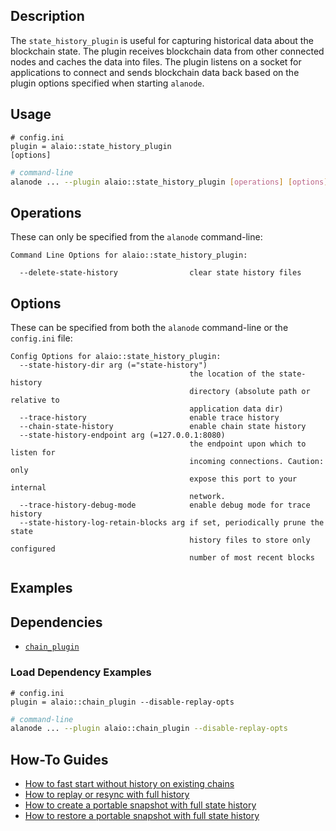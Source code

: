 ## Description

The `state_history_plugin` is useful for capturing historical data about the blockchain state. The plugin receives blockchain data from other connected nodes and caches the data into files. The plugin listens on a socket for applications to connect and sends blockchain data back based on the plugin options specified when starting `alanode`.

## Usage

```console
# config.ini
plugin = alaio::state_history_plugin
[options]
```

```sh
# command-line
alanode ... --plugin alaio::state_history_plugin [operations] [options]
```

## Operations

These can only be specified from the `alanode` command-line:

```console
Command Line Options for alaio::state_history_plugin:

  --delete-state-history                clear state history files
```

## Options

These can be specified from both the `alanode` command-line or the `config.ini` file:

```console
Config Options for alaio::state_history_plugin:
  --state-history-dir arg (="state-history")
                                        the location of the state-history
                                        directory (absolute path or relative to
                                        application data dir)
  --trace-history                       enable trace history
  --chain-state-history                 enable chain state history
  --state-history-endpoint arg (=127.0.0.1:8080)
                                        the endpoint upon which to listen for
                                        incoming connections. Caution: only
                                        expose this port to your internal
                                        network.
  --trace-history-debug-mode            enable debug mode for trace history
  --state-history-log-retain-blocks arg if set, periodically prune the state
                                        history files to store only configured
                                        number of most recent blocks
```

## Examples

## Dependencies

- [`chain_plugin`](../chain_plugin/index.md)

### Load Dependency Examples

```console
# config.ini
plugin = alaio::chain_plugin --disable-replay-opts
```

```sh
# command-line
alanode ... --plugin alaio::chain_plugin --disable-replay-opts
```

## How-To Guides

- [How to fast start without history on existing chains](10_how-to-fast-start-without-old-history.md)
- [How to replay or resync with full history](20_how-to-replay-or-resync-with-full-history.md)
- [How to create a portable snapshot with full state history](30_how-to-create-snapshot-with-full-history.md)
- [How to restore a portable snapshot with full state history](40_how-to-restore-snapshot-with-full-history.md)

